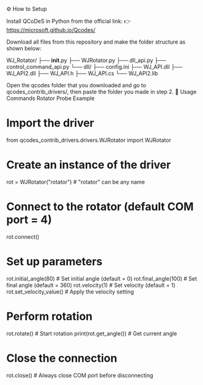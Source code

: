 ⚙️ How to Setup

Install QCoDeS in Python from the official link:
👉 https://microsoft.github.io/Qcodes/

Download all files from this repository and make the folder structure as shown below:

WJ_Rotator/
├── __init__.py 
├── WJRotator.py 
├── dll_api.py
├── control_command_api.py
└── dll/
    ├── config.ini
    ├── WJ_API.dll
    ├── WJ_API2.dll
    ├── WJ_API.h
    ├── WJ_API.cs
    └── WJ_API2.lib


Open the qcodes folder that you downloaded and go to
qcodes_contrib_drivers/, then paste the folder you made in step 2.
🧩 Usage Commands
Rotator Probe Example
# Import the driver
from qcodes_contrib_drivers.drivers.WJRotator import WJRotator

# Create an instance of the driver
rot = WJRotator("rotator")  # "rotator" can be any name

# Connect to the rotator (default COM port = 4)
rot.connect()

# Set up parameters
rot.initial_angle(80)    # Set initial angle (default = 0)
rot.final_angle(100)     # Set final angle (default = 360)
rot.velocity(1)          # Set velocity (default = 1)
rot.set_velocity_value() # Apply the velocity setting

# Perform rotation
rot.rotate()             # Start rotation
print(rot.get_angle())   # Get current angle

# Close the connection
rot.close()              # Always close COM port before disconnecting
